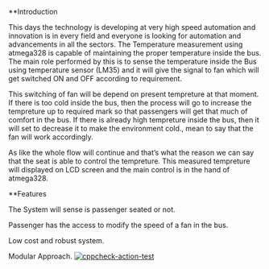 **Introduction

This days the technology is developing at very high speed automation and innovation is in every field and everyone is looking for automation and advancements in all the sectors. The Temperature measurement using atmega328 is capable of maintaining the proper temperature inside the bus. The main role performed by this is to sense the temperature inside the Bus using temperature sensor (LM35) and it will give the signal to fan which will get switched ON and OFF according to requirement.

This switching of fan will be depend on present tempreture at that moment. If there is too cold inside the bus, then the process will go to increase the tempreture up to required mark so that passengers will get that much of comfort in the bus. If there is already high tempreture inside the bus, then it will set to decrease it to make the environment cold., mean to say that the fan will work accordingly.

As like the whole flow will continue and that’s what the reason we can say that the seat is able to control the tempreture. This measured tempreture will displayed on LCD screen and the main control is in the hand of atmega328.

**Features

The System will sense is passenger seated or not.

Passenger has the access to modify the speed of a fan in the bus.

Low cost and robust system.

Modular Approach.
[![cppcheck-action-test](https://github.com/piyushbobade/M2-Embedded_Tempreturemeasuremnt/actions/workflows/cpp.yml/badge.svg)](https://github.com/piyushbobade/M2-Embedded_Tempreturemeasuremnt/actions/workflows/cpp.yml)
